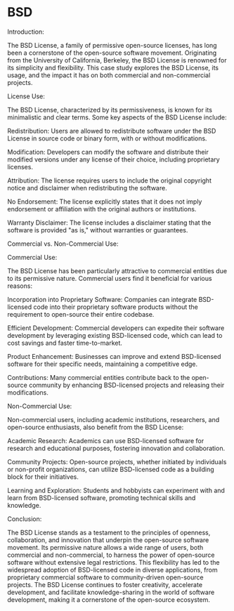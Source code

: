 # BSD
Introduction:

The BSD License, a family of permissive open-source licenses, has long been a cornerstone of the open-source software movement. Originating from the University of California, Berkeley, the BSD License is renowned for its simplicity and flexibility. This case study explores the BSD License, its usage, and the impact it has on both commercial and non-commercial projects.

License Use:

The BSD License, characterized by its permissiveness, is known for its minimalistic and clear terms. Some key aspects of the BSD License include:

Redistribution: Users are allowed to redistribute software under the BSD License in source code or binary form, with or without modifications.

Modification: Developers can modify the software and distribute their modified versions under any license of their choice, including proprietary licenses.

Attribution: The license requires users to include the original copyright notice and disclaimer when redistributing the software.

No Endorsement: The license explicitly states that it does not imply endorsement or affiliation with the original authors or institutions.

Warranty Disclaimer: The license includes a disclaimer stating that the software is provided "as is," without warranties or guarantees.

Commercial vs. Non-Commercial Use:

Commercial Use:

The BSD License has been particularly attractive to commercial entities due to its permissive nature. Commercial users find it beneficial for various reasons:

Incorporation into Proprietary Software: Companies can integrate BSD-licensed code into their proprietary software products without the requirement to open-source their entire codebase.

Efficient Development: Commercial developers can expedite their software development by leveraging existing BSD-licensed code, which can lead to cost savings and faster time-to-market.

Product Enhancement: Businesses can improve and extend BSD-licensed software for their specific needs, maintaining a competitive edge.

Contributions: Many commercial entities contribute back to the open-source community by enhancing BSD-licensed projects and releasing their modifications.

Non-Commercial Use:

Non-commercial users, including academic institutions, researchers, and open-source enthusiasts, also benefit from the BSD License:

Academic Research: Academics can use BSD-licensed software for research and educational purposes, fostering innovation and collaboration.

Community Projects: Open-source projects, whether initiated by individuals or non-profit organizations, can utilize BSD-licensed code as a building block for their initiatives.

Learning and Exploration: Students and hobbyists can experiment with and learn from BSD-licensed software, promoting technical skills and knowledge.

Conclusion:

The BSD License stands as a testament to the principles of openness, collaboration, and innovation that underpin the open-source software movement. Its permissive nature allows a wide range of users, both commercial and non-commercial, to harness the power of open-source software without extensive legal restrictions. This flexibility has led to the widespread adoption of BSD-licensed code in diverse applications, from proprietary commercial software to community-driven open-source projects. The BSD License continues to foster creativity, accelerate development, and facilitate knowledge-sharing in the world of software development, making it a cornerstone of the open-source ecosystem.
